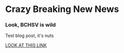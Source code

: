 # Crazy Breaking New News
### Look, BCHSV is wild


Test blog post, it's nuts

[LOOK AT THIS LINK](http://bit.ly/2PeKwYe)
